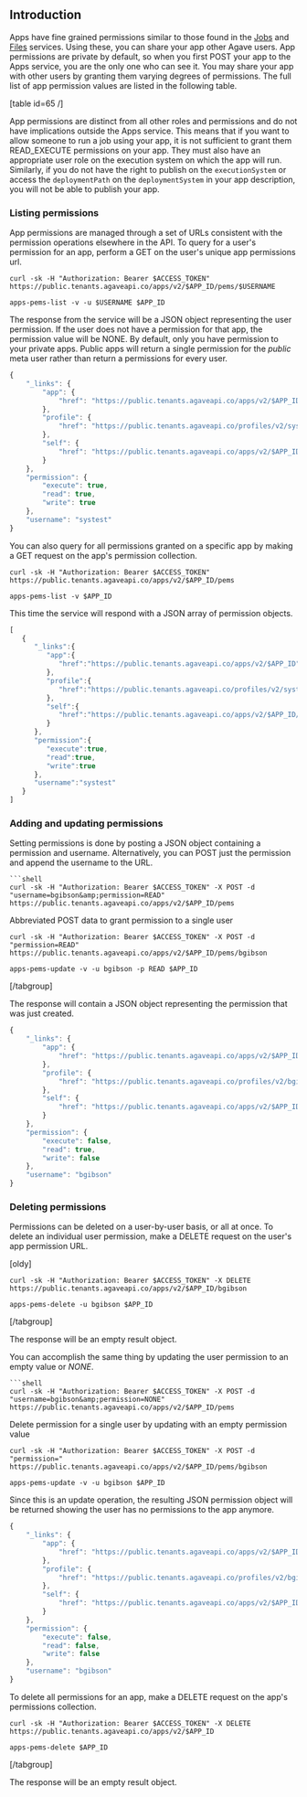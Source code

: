 ## Introduction  

Apps have fine grained permissions similar to those found in the <a title="Job Management" href="/documentation/tutorials/job-management-tutorial/">Jobs</a> and <a title="File Management" href="/documentation/tutorials/data-management-tutorial/">Files</a> services. Using these, you can share your app other Agave users. App permissions are private by default, so when you first POST your app to the Apps service, you are the only one who can see it. You may share your app with other users by granting them varying degrees of permissions. The full list of app permission values are listed in the following table.

[table id=65 /]

App permissions are distinct from all other roles and permissions and do not have implications outside the Apps service. This means that if you want to allow someone to run a job using your app, it is not sufficient to grant them READ_EXECUTE permissions on your app. They must also have an appropriate user role on the execution system on which the app will run. Similarly, if you do not have the right to publish on the `executionSystem` or access the `deploymentPath` on the `deploymentSystem` in your app description, you will not be able to publish your app.

### Listing permissions  

App permissions are managed through a set of URLs consistent with the permission operations elsewhere in the API. To query for a user's permission for an app, perform a GET on the user's unique app permissions url.

```shell
curl -sk -H "Authorization: Bearer $ACCESS_TOKEN" https://public.tenants.agaveapi.co/apps/v2/$APP_ID/pems/$USERNAME
```


```plaintext
apps-pems-list -v -u $USERNAME $APP_ID
```


The response from the service will be a JSON object representing the user permission. If the user does not have a permission for that app, the permission value will be NONE. By default, only you have permission to your private apps. Public apps will return a single permission for the <em>public</em> meta user rather than return a permissions for every user.

```javascript
{
    "_links": {
        "app": {
            "href": "https://public.tenants.agaveapi.co/apps/v2/$APP_ID"
        },
        "profile": {
            "href": "https://public.tenants.agaveapi.co/profiles/v2/systest"
        },
        "self": {
            "href": "https://public.tenants.agaveapi.co/apps/v2/$APP_ID/pems/systest"
        }
    },
    "permission": {
        "execute": true,
        "read": true,
        "write": true
    },
    "username": "systest"
}
```

You can also query for all permissions granted on a specific app by making a GET request on the app's permission collection.

```shell
curl -sk -H "Authorization: Bearer $ACCESS_TOKEN" https://public.tenants.agaveapi.co/apps/v2/$APP_ID/pems
```


```plaintext
apps-pems-list -v $APP_ID
```


This time the service will respond with a JSON array of permission objects.

```javascript
[  
   {  
      "_links":{  
         "app":{  
            "href":"https://public.tenants.agaveapi.co/apps/v2/$APP_ID"
         },
         "profile":{  
            "href":"https://public.tenants.agaveapi.co/profiles/v2/systest"
         },
         "self":{  
            "href":"https://public.tenants.agaveapi.co/apps/v2/$APP_ID/pems/systest"
         }
      },
      "permission":{  
         "execute":true,
         "read":true,
         "write":true
      },
      "username":"systest"
   }
]
```

### Adding and updating permissions  

Setting permissions is done by posting a JSON object containing a permission and username. Alternatively, you can POST just the permission and append the username to the URL.

```shell
```shell
curl -sk -H "Authorization: Bearer $ACCESS_TOKEN" -X POST -d "username=bgibson&amp;permission=READ" https://public.tenants.agaveapi.co/apps/v2/$APP_ID/pems
```
Abbreviated POST data to grant permission to a single user
```shell
curl -sk -H "Authorization: Bearer $ACCESS_TOKEN" -X POST -d "permission=READ" https://public.tenants.agaveapi.co/apps/v2/$APP_ID/pems/bgibson
```


```plaintext
apps-pems-update -v -u bgibson -p READ $APP_ID
```


[/tabgroup]

The response will contain a JSON object representing the permission that was just created.

```javascript
{
    "_links": {
        "app": {
            "href": "https://public.tenants.agaveapi.co/apps/v2/$APP_ID"
        },
        "profile": {
            "href": "https://public.tenants.agaveapi.co/profiles/v2/bgibson"
        },
        "self": {
            "href": "https://public.tenants.agaveapi.co/apps/v2/$APP_ID/pems/bgibson"
        }
    },
    "permission": {
        "execute": false,
        "read": true,
        "write": false
    },
    "username": "bgibson"
}
```

### Deleting permissions  

Permissions can be deleted on a user-by-user basis, or all at once. To delete an individual user permission, make a DELETE request on the user's app permission URL.

[oldy]
```shell
curl -sk -H "Authorization: Bearer $ACCESS_TOKEN" -X DELETE https://public.tenants.agaveapi.co/apps/v2/$APP_ID/bgibson
```


```plaintext
apps-pems-delete -u bgibson $APP_ID
```


[/tabgroup]

The response will be an empty result object.

You can accomplish the same thing by updating the user permission to an empty value or <em>NONE</em>.

```shell
```shell
curl -sk -H "Authorization: Bearer $ACCESS_TOKEN" -X POST -d "username=bgibson&amp;permission=NONE" https://public.tenants.agaveapi.co/apps/v2/$APP_ID/pems
```
Delete permission for a single user by updating with an empty permission value
```shell
curl -sk -H "Authorization: Bearer $ACCESS_TOKEN" -X POST -d "permission=" https://public.tenants.agaveapi.co/apps/v2/$APP_ID/pems/bgibson
```


```plaintext
apps-pems-update -v -u bgibson $APP_ID
```


Since this is an update operation, the resulting JSON permission object will be returned showing the user has no permissions to the app anymore.

```javascript
{
    "_links": {
        "app": {
            "href": "https://public.tenants.agaveapi.co/apps/v2/$APP_ID"
        },
        "profile": {
            "href": "https://public.tenants.agaveapi.co/profiles/v2/bgibson"
        },
        "self": {
            "href": "https://public.tenants.agaveapi.co/apps/v2/$APP_ID/pems/bgibson"
        }
    },
    "permission": {
        "execute": false,
        "read": false,
        "write": false
    },
    "username": "bgibson"
}
```

To delete all permissions for an app, make a DELETE request on the app's permissions collection.

```shell
curl -sk -H "Authorization: Bearer $ACCESS_TOKEN" -X DELETE https://public.tenants.agaveapi.co/apps/v2/$APP_ID
```


```plaintext
apps-pems-delete $APP_ID
```


[/tabgroup]

The response will be an empty result object.